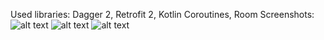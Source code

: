 Used libraries: Dagger 2, Retrofit 2, Kotlin Coroutines, Room
Screenshots:<br />
![alt text](https://i.ibb.co/MSZww4x/image.png)
![alt text](https://i.ibb.co/J26DHcp/image.png)
![alt text](https://i.ibb.co/pQRDZq8/image.png)
